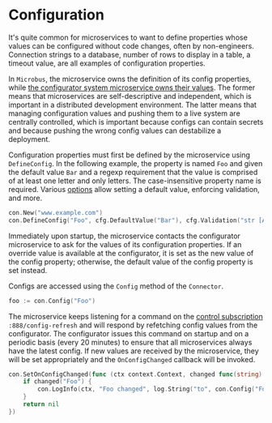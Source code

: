 # Configuration

It's quite common for microservices to want to define properties whose values can be configured without code changes, often by non-engineers. Connection strings to a database, number of rows to display in a table, a timeout value, are all examples of configuration properties.

In `Microbus`, the microservice owns the definition of its config properties, while [the configurator system microservice owns their values](../structure/services-configurator.md). The former means that microservices are self-descriptive and independent, which is important in a distributed development environment. The latter means that managing configuration values and pushing them to a live system are centrally controlled, which is important because configs can contain secrets and because pushing the wrong config values can destabilize a deployment.

Configuration properties must first be defined by the microservice using `DefineConfig`. In the following example, the property is named `Foo` and given the default value `Bar` and a regexp requirement that the value is comprised of at least one letter and only letters. The case-insensitive property name is required. Various [options](../structure/cfg.md) allow setting a default value, enforcing validation, and more.

```go
con.New("www.example.com")
con.DefineConfig("Foo", cfg.DefaultValue("Bar"), cfg.Validation("str [A-Za-z]+"))
```

Immediately upon startup, the microservice contacts the configurator microservice to ask for the values of its configuration properties. If an override value is available at the configurator, it is set as the new value of the config property; otherwise, the default value of the config property is set instead.

Configs are accessed using the `Config` method of the `Connector`. 

```go
foo := con.Config("Foo")
```

The microservice keeps listening for a command on the [control subscription](./controlsubs.md) `:888/config-refresh` and will respond by refetching config values from the configurator. The configurator issues this command on startup and on a periodic basis (every 20 minutes) to ensure that all microservices always have the latest config. If new values are received by the microservice, they will be set appropriately and the `OnConfigChanged` callback will be invoked.

```go
con.SetOnConfigChanged(func (ctx context.Context, changed func(string) bool) error {
	if changed("Foo") {
		con.LogInfo(ctx, "Foo changed", log.String("to", con.Config("Foo")))
	}
	return nil
})
```
